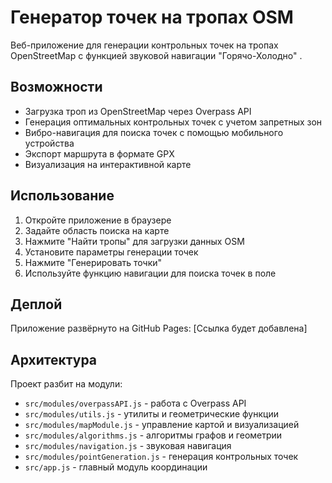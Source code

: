 # Генератор точек на тропах OSM

Веб-приложение для генерации контрольных точек на тропах OpenStreetMap с функцией звуковой навигации "Горячо-Холодно" .

## Возможности

- Загрузка троп из OpenStreetMap через Overpass API 
- Генерация оптимальных контрольных точек с учетом запретных зон
- Вибро-навигация для поиска точек с помощью мобильного устройства
- Экспорт маршрута в формате GPX
- Визуализация на интерактивной карте

## Использование

1. Откройте приложение в браузере
2. Задайте область поиска на карте
3. Нажмите "Найти тропы" для загрузки данных OSM
4. Установите параметры генерации точек
5. Нажмите "Генерировать точки"
6. Используйте функцию навигации для поиска точек в поле

## Деплой

Приложение развёрнуто на GitHub Pages: [Ссылка будет добавлена]

## Архитектура

Проект разбит на модули:
- `src/modules/overpassAPI.js` - работа с Overpass API
- `src/modules/utils.js` - утилиты и геометрические функции  
- `src/modules/mapModule.js` - управление картой и визуализацией
- `src/modules/algorithms.js` - алгоритмы графов и геометрии
- `src/modules/navigation.js` - звуковая навигация
- `src/modules/pointGeneration.js` - генерация контрольных точек
- `src/app.js` - главный модуль координации 